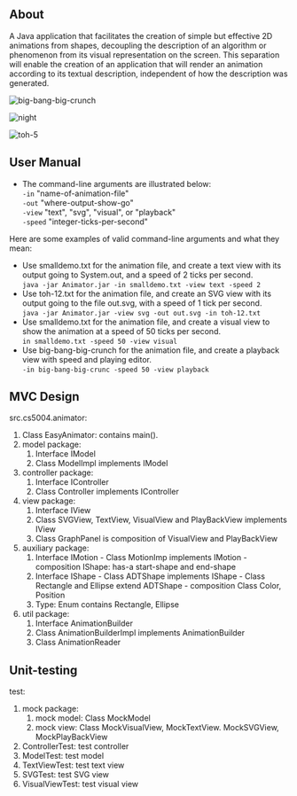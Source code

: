 ## About

A Java application that facilitates the creation of simple but effective 2D animations from shapes, decoupling the description of an algorithm or phenomenon from its visual representation on the screen. This separation will enable the creation of an application that will render an animation according to its textual description, independent of how the description was generated. 

![big-bang-big-crunch](https://user-images.githubusercontent.com/105135459/206825445-ccdb201e-9757-4c20-b46d-60275abc56a2.gif)

![night](https://user-images.githubusercontent.com/105135459/206825501-4175ba71-096c-4c02-9903-d0c586b3c5c7.gif)


![toh-5](https://user-images.githubusercontent.com/105135459/206825537-1fa01703-11d5-48a1-aa49-2c4fb9e7a773.gif)

## User Manual
- The command-line arguments are illustrated below: </br>
```-in```     "name-of-animation-file" </br>
```-out```    "where-output-show-go" </br>
```-view```   "text", "svg", "visual", or "playback" </br>
```-speed```  "integer-ticks-per-second" </br>

Here are some examples of valid command-line arguments and what they mean: </br>
- Use smalldemo.txt for the animation file, and create a text view with its output going to System.out, and a speed of 2 ticks per second.</br>
```java -jar Animator.jar -in smalldemo.txt -view text -speed 2``` 
- Use toh-12.txt for the animation file, and create an SVG view with its output going to the file out.svg, with a speed of 1 tick per second.</br>
```java -jar Animator.jar -view svg -out out.svg -in toh-12.txt```
- Use smalldemo.txt for the animation file, and create a visual view to show the animation at a speed of 50 ticks per second.</br>
```in smalldemo.txt -speed 50 -view visual```
- Use big-bang-big-crunch for the animation file, and create a playback view with speed and playing editor.</br>
```-in big-bang-big-crunc -speed 50 -view playback```

## MVC Design
src.cs5004.animator:
1. Class EasyAnimator: contains main().
2. model package:
    1) Interface IModel
    2) Class ModelImpl implements IModel
3. controller package:
    1) Interface IController
    2) Class Controller implements IController
4. view package:
    1) Interface IView
    2) Class SVGView, TextView, VisualView and PlayBackView implements IView
    3) Class GraphPanel is composition of VisualView and PlayBackView
5. auxiliary package:
    1) Interface IMotion - Class MotionImp implements IMotion
                         - composition IShape: has-a start-shape and end-shape
    2) Interface IShape - Class ADTShape implements IShape
                        - Class Rectangle and Ellipse extend ADTShape
                        - composition Class Color, Position
    3) Type: Enum contains Rectangle, Ellipse
6. util package:
    1) Interface AnimationBuilder
    2) Class AnimationBuilderImpl implements AnimationBuilder
    3) Class AnimationReader

## Unit-testing
test:
1. mock package:
    1) mock model: Class MockModel
    2) mock view: Class MockVisualView, MockTextView. MockSVGView, MockPlayBackView
2. ControllerTest: test controller
3. ModelTest: test model
4. TextViewTest: test text view
5. SVGTest: test SVG view
6. VisualViewTest: test visual view

